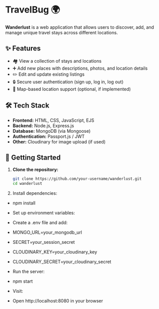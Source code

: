 
# TravelBug 🌍

**Wanderlust** is a  web application that allows users to discover, add, and manage unique travel stays across different locations.

## ✨ Features

- 🏘️ View a collection of stays and locations
- ➕ Add new places with descriptions, photos, and location details
- ✏️ Edit and update existing listings
- 🔒 Secure user authentication (sign up, log in, log out)
- 📍 Map-based location support (optional, if implemented)

## 🛠️ Tech Stack

- **Frontend:** HTML, CSS, JavaScript, EJS 
- **Backend:** Node.js, Express.js
- **Database:** MongoDB (via Mongoose)
- **Authentication:** Passport.js / JWT
- **Other:** Cloudinary for image upload (if used)

## 🚀 Getting Started

1. **Clone the repository:**
   ```bash
   git clone https://github.com/your-username/wanderlust.git
   cd wanderlust
2. Install dependencies:
- npm install

- Set up environment variables:
- Create a .env file and add:
- MONGO_URL=your_mongodb_url
- SECRET=your_session_secret
- CLOUDINARY_KEY=your_cloudinary_key
- CLOUDINARY_SECRET=your_cloudinary_secret

- Run the server:
- npm start
- Visit:
- Open http://localhost:8080 in your browser
   
